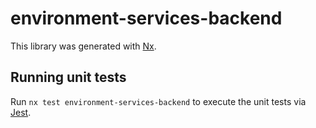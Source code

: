 # environment-services-backend

This library was generated with [Nx](https://nx.dev).

## Running unit tests

Run `nx test environment-services-backend` to execute the unit tests via [Jest](https://jestjs.io).

